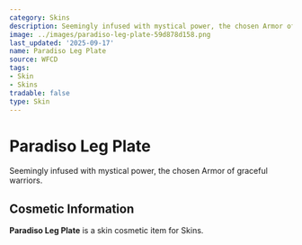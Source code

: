 ```yaml
---
category: Skins
description: Seemingly infused with mystical power, the chosen Armor of graceful warriors.
image: ../images/paradiso-leg-plate-59d878d158.png
last_updated: '2025-09-17'
name: Paradiso Leg Plate
source: WFCD
tags:
- Skin
- Skins
tradable: false
type: Skin
---
```


# Paradiso Leg Plate

Seemingly infused with mystical power, the chosen Armor of graceful warriors.

## Cosmetic Information

**Paradiso Leg Plate** is a skin cosmetic item for Skins.

